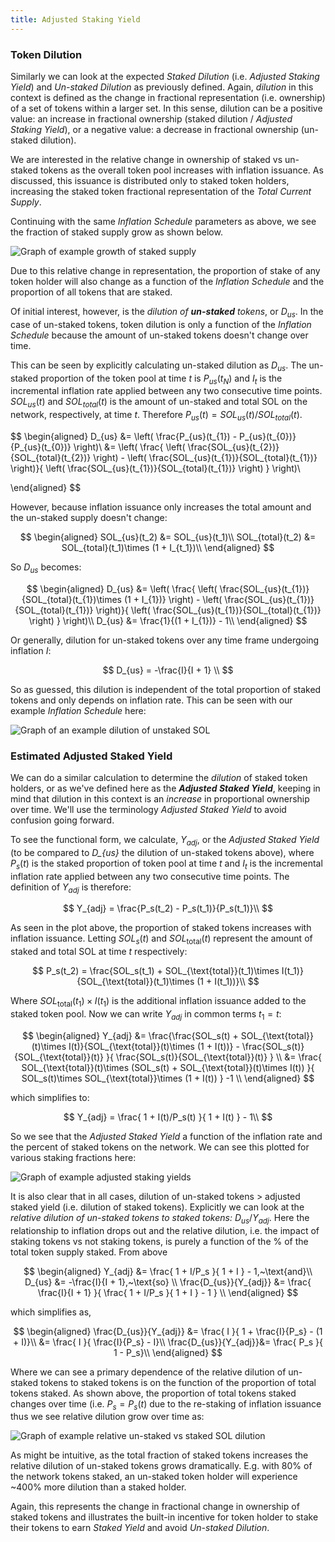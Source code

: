 ```yaml
---
title: Adjusted Staking Yield
---
```


### Token Dilution

Similarly we can look at the expected _Staked Dilution_ (i.e. _Adjusted Staking
Yield_) and _Un-staked Dilution_ as previously defined. Again, _dilution_ in
this context is defined as the change in fractional representation (i.e.
ownership) of a set of tokens within a larger set. In this sense, dilution can
be a positive value: an increase in fractional ownership (staked dilution /
_Adjusted Staking Yield_), or a negative value: a decrease in fractional
ownership (un-staked dilution).

We are interested in the relative change in ownership of staked vs un-staked
tokens as the overall token pool increases with inflation issuance. As
discussed, this issuance is distributed only to staked token holders, increasing
the staked token fractional representation of the _Total Current Supply_.

Continuing with the same _Inflation Schedule_ parameters as above, we see the
fraction of staked supply grow as shown below.

![Graph of example growth of staked supply](/assets/docs/economics/example_staked_supply_w_range_initial_stake.png)

Due to this relative change in representation, the proportion of stake of any
token holder will also change as a function of the _Inflation Schedule_ and the
proportion of all tokens that are staked.

Of initial interest, however, is the _dilution of **un-staked** tokens_, or
$D_{us}$. In the case of un-staked tokens, token dilution is only a function of
the _Inflation Schedule_ because the amount of un-staked tokens doesn't change
over time.

This can be seen by explicitly calculating un-staked dilution as $D_{us}$. The
un-staked proportion of the token pool at time $t$ is $P_{us}(t_{N})$ and
$I_{t}$ is the incremental inflation rate applied between any two consecutive
time points. $SOL_{us}(t)$ and $SOL_{total}(t)$ is the amount of un-staked and
total SOL on the network, respectively, at time $t$. Therefore
$P_{us}(t) = SOL_{us}(t)/SOL_{total}(t)$.

$$
\begin{aligned}
	D_{us} &= \left( \frac{P_{us}(t_{1}) - P_{us}(t_{0})}{P_{us}(t_{0})} \right)\\
		&= \left( \frac{ \left( \frac{SOL_{us}(t_{2})}{SOL_{total}(t_{2})} \right) - \left( \frac{SOL_{us}(t_{1})}{SOL_{total}(t_{1})} \right)}{ \left( \frac{SOL_{us}(t_{1})}{SOL_{total}(t_{1})} \right) } \right)\\

\end{aligned}
$$

However, because inflation issuance only increases the total amount and the
un-staked supply doesn't change:

$$
\begin{aligned}
	SOL_{us}(t_2) &= SOL_{us}(t_1)\\
	SOL_{total}(t_2) &= SOL_{total}(t_1)\times (1 + I_{t_1})\\
\end{aligned}
$$

So $D_{us}$ becomes:

$$
\begin{aligned}
	D_{us} &= \left( \frac{ \left( \frac{SOL_{us}(t_{1})}{SOL_{total}(t_{1})\times (1 + I_{1})} \right) - \left( \frac{SOL_{us}(t_{1})}{SOL_{total}(t_{1})} \right)}{ \left( \frac{SOL_{us}(t_{1})}{SOL_{total}(t_{1})} \right) } \right)\\
	D_{us} &= \frac{1}{(1 + I_{1})} - 1\\
\end{aligned}
$$

Or generally, dilution for un-staked tokens over any time frame undergoing
inflation $I$:

$$
D_{us} = -\frac{I}{I + 1} \\
$$

So as guessed, this dilution is independent of the total proportion of staked
tokens and only depends on inflation rate. This can be seen with our example
_Inflation Schedule_ here:

![Graph of an example dilution of unstaked SOL](/assets/docs/economics/example_unstaked_dilution.png)

### Estimated Adjusted Staked Yield

We can do a similar calculation to determine the _dilution_ of staked token
holders, or as we've defined here as the **_Adjusted Staked Yield_**, keeping in
mind that dilution in this context is an _increase_ in proportional ownership
over time. We'll use the terminology _Adjusted Staked Yield_ to avoid confusion
going forward.

To see the functional form, we calculate, $Y_{adj}$, or the _Adjusted Staked
Yield_ (to be compared to _D\_{us}_ the dilution of un-staked tokens above),
where $P_{s}(t)$ is the staked proportion of token pool at time $t$ and $I_{t}$
is the incremental inflation rate applied between any two consecutive time
points. The definition of $Y_{adj}$ is therefore:

$$
	Y_{adj} = \frac{P_s(t_2) - P_s(t_1)}{P_s(t_1)}\\
$$

As seen in the plot above, the proportion of staked tokens increases with
inflation issuance. Letting $SOL_s(t)$ and $SOL_{\text{total}}(t)$ represent the
amount of staked and total SOL at time $t$ respectively:

$$
	P_s(t_2) = \frac{SOL_s(t_1) + SOL_{\text{total}}(t_1)\times I(t_1)}{SOL_{\text{total}}(t_1)\times (1 + I(t_1))}\\
$$

Where $SOL_{\text{total}}(t_1)\times I(t_1)$ is the additional inflation
issuance added to the staked token pool. Now we can write $Y_{adj}$ in common
terms $t_1 = t$:

$$
\begin{aligned}
Y_{adj} &= \frac{\frac{SOL_s(t) + SOL_{\text{total}}(t)\times I(t)}{SOL_{\text{total}}(t)\times (1 + I(t))} - \frac{SOL_s(t)}{SOL_{\text{total}}(t)} }{ \frac{SOL_s(t)}{SOL_{\text{total}}(t)} }  \\
	&= \frac{ SOL_{\text{total}}(t)\times (SOL_s(t) + SOL_{\text{total}}(t)\times I(t)) }{ SOL_s(t)\times SOL_{\text{total}}\times (1 + I(t)) } -1 \\
\end{aligned}
$$

which simplifies to:

$$
Y_{adj} =  \frac{ 1 + I(t)/P_s(t) }{ 1 + I(t) } - 1\\
$$

So we see that the _Adjusted Staked Yield_ a function of the inflation rate and
the percent of staked tokens on the network. We can see this plotted for various
staking fractions here:

![Graph of example adjusted staking yields](/assets/docs/economics/example_adjusted_staking_yields.png)

It is also clear that in all cases, dilution of un-staked tokens $>$ adjusted
staked yield (i.e. dilution of staked tokens). Explicitly we can look at the
_relative dilution of un-staked tokens to staked tokens:_ $D_{us}/Y_{adj}$. Here
the relationship to inflation drops out and the relative dilution, i.e. the
impact of staking tokens vs not staking tokens, is purely a function of the % of
the total token supply staked. From above

$$
\begin{aligned}
Y_{adj} &=  \frac{ 1 + I/P_s }{ 1 + I } - 1,~\text{and}\\
D_{us} &= -\frac{I}{I + 1},~\text{so} \\
\frac{D_{us}}{Y_{adj}} &= \frac{ \frac{I}{I + 1} }{ \frac{ 1 + I/P_s }{ 1 + I } - 1 } \\
\end{aligned}
$$

which simplifies as,

$$
	\begin{aligned}
	\frac{D_{us}}{Y_{adj}} &= \frac{ I }{ 1 + \frac{I}{P_s} - (1 + I)}\\
	&= \frac{ I }{ \frac{I}{P_s} - I}\\
	\frac{D_{us}}{Y_{adj}}&= \frac{ P_s }{ 1 - P_s}\\
	\end{aligned}
$$

Where we can see a primary dependence of the relative dilution of un-staked
tokens to staked tokens is on the function of the proportion of total tokens
staked. As shown above, the proportion of total tokens staked changes over time
(i.e. $P_s = P_s(t)$ due to the re-staking of inflation issuance thus we see
relative dilution grow over time as:

![Graph of example relative un-staked vs staked SOL dilution](/assets/docs/economics/example_relative_dilution.png)

As might be intuitive, as the total fraction of staked tokens increases the
relative dilution of un-staked tokens grows dramatically. E.g. with $80\%$ of
the network tokens staked, an un-staked token holder will experience ~$400\%$
more dilution than a staked holder.

Again, this represents the change in fractional change in ownership of staked
tokens and illustrates the built-in incentive for token holder to stake their
tokens to earn _Staked Yield_ and avoid _Un-staked Dilution_.
